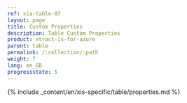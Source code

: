 ```yaml
---
ref: xia-table-07
layout: page
title: Custom Properties
description: Table Custom Properties
product: xtract-is-for-azure
parent: table
permalink: /:collection/:path
weight: 7
lang: en_GB
progressstate: 5
---
```


{% include _content/en/xis-specific/table/properties.md %}
